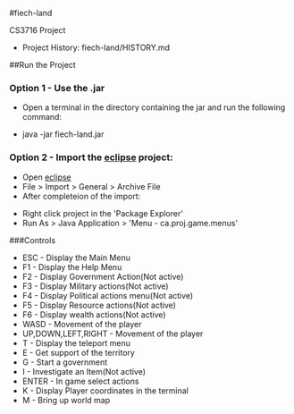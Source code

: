 #fiech-land

CS3716 Project
* Project History: fiech-land/HISTORY.md

##Run the Project

### Option 1 - Use the .jar
+ Open a terminal in the directory containing the jar and run the following command:
 * java -jar fiech-land.jar
 
### Option 2 - Import the [eclipse](http://www.eclipse.org/) project:
+ Open [eclipse](http://www.eclipse.org/)
+ File > Import > General > Archive File
+ After completeion of the import:
 * Right click project in the 'Package Explorer'
 * Run As > Java Application > 'Menu - ca.proj.game.menus'
 
###Controls
+ ESC - Display the Main Menu
+ F1 - Display the Help Menu
+ F2 - Display Government Action(Not active)
+ F3 - Display Military actions(Not active)
+ F4 - Display Political actions menu(Not active)
+ F5 - Display Resource actions(Not active)
+ F6 - Display wealth actions(Not active)
+ WASD - Movement of the player
+ UP,DOWN,LEFT,RIGHT - Movement of the player
+ T - Display the teleport menu
+ E - Get support of the territory
+ G - Start a government
+ I - Investigate an Item(Not active)
+ ENTER - In game select actions
+ K - Display Player coordinates in the terminal
+ M - Bring up world map
